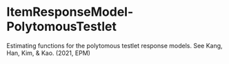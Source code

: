 # ItemResponseModel-PolytomousTestlet
Estimating functions for the polytomous testlet response models. See Kang, Han, Kim, &amp; Kao. (2021, EPM)
